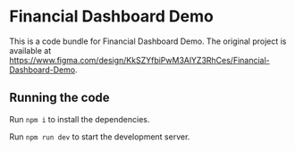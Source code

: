 
  # Financial Dashboard Demo

  This is a code bundle for Financial Dashboard Demo. The original project is available at https://www.figma.com/design/KkSZYfbiPwM3AlYZ3RhCes/Financial-Dashboard-Demo.

  ## Running the code

  Run `npm i` to install the dependencies.

  Run `npm run dev` to start the development server.
  